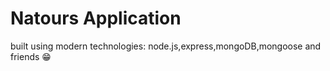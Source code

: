 # Natours Application

built using modern technologies: node.js,express,mongoDB,mongoose and friends 😁
